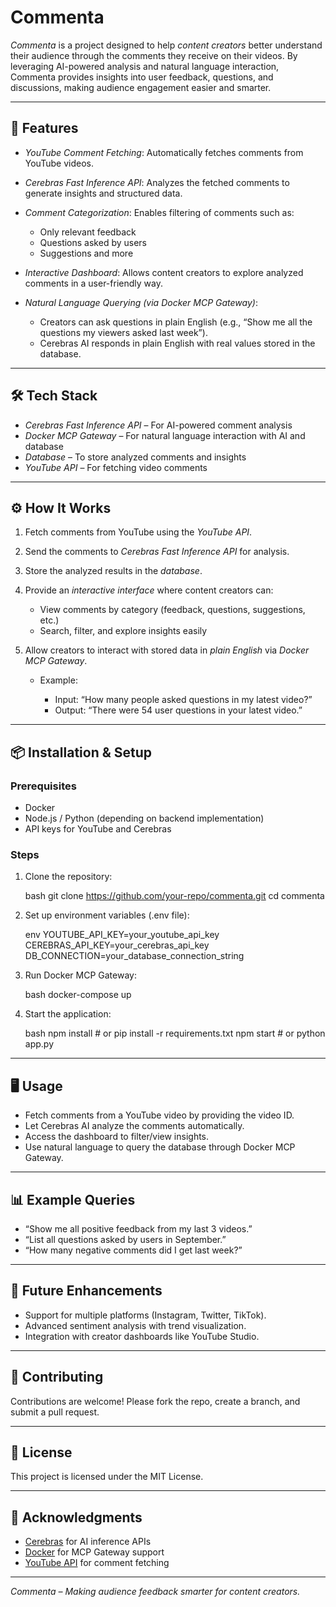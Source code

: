 # Commenta

*Commenta* is a project designed to help *content creators* better understand their audience through the comments they receive on their videos. By leveraging AI-powered analysis and natural language interaction, Commenta provides insights into user feedback, questions, and discussions, making audience engagement easier and smarter.

---

## 🚀 Features

* *YouTube Comment Fetching*: Automatically fetches comments from YouTube videos.
* *Cerebras Fast Inference API*: Analyzes the fetched comments to generate insights and structured data.
* *Comment Categorization*: Enables filtering of comments such as:

  * Only relevant feedback
  * Questions asked by users
  * Suggestions and more
* *Interactive Dashboard*: Allows content creators to explore analyzed comments in a user-friendly way.
* *Natural Language Querying (via Docker MCP Gateway)*:

  * Creators can ask questions in plain English (e.g., “Show me all the questions my viewers asked last week”).
  * Cerebras AI responds in plain English with real values stored in the database.

---

## 🛠 Tech Stack

* *Cerebras Fast Inference API* – For AI-powered comment analysis
* *Docker MCP Gateway* – For natural language interaction with AI and database
* *Database* – To store analyzed comments and insights
* *YouTube API* – For fetching video comments

---

## ⚙ How It Works

1. Fetch comments from YouTube using the *YouTube API*.
2. Send the comments to *Cerebras Fast Inference API* for analysis.
3. Store the analyzed results in the *database*.
4. Provide an *interactive interface* where content creators can:

   * View comments by category (feedback, questions, suggestions, etc.)
   * Search, filter, and explore insights easily
5. Allow creators to interact with stored data in *plain English* via *Docker MCP Gateway*.

   * Example:

     * Input: “How many people asked questions in my latest video?”
     * Output: “There were 54 user questions in your latest video.”

---

## 📦 Installation & Setup

### Prerequisites

* Docker
* Node.js / Python (depending on backend implementation)
* API keys for YouTube and Cerebras

### Steps

1. Clone the repository:

   bash
   git clone https://github.com/your-repo/commenta.git
   cd commenta
   

2. Set up environment variables (.env file):

   env
   YOUTUBE_API_KEY=your_youtube_api_key
   CEREBRAS_API_KEY=your_cerebras_api_key
   DB_CONNECTION=your_database_connection_string
   

3. Run Docker MCP Gateway:

   bash
   docker-compose up
   

4. Start the application:

   bash
   npm install   # or pip install -r requirements.txt
   npm start     # or python app.py
   

---

## 🖥 Usage

* Fetch comments from a YouTube video by providing the video ID.
* Let Cerebras AI analyze the comments automatically.
* Access the dashboard to filter/view insights.
* Use natural language to query the database through Docker MCP Gateway.

---

## 📊 Example Queries

* “Show me all positive feedback from my last 3 videos.”
* “List all questions asked by users in September.”
* “How many negative comments did I get last week?”

---

## 📌 Future Enhancements

* Support for multiple platforms (Instagram, Twitter, TikTok).
* Advanced sentiment analysis with trend visualization.
* Integration with creator dashboards like YouTube Studio.

---

## 🤝 Contributing

Contributions are welcome! Please fork the repo, create a branch, and submit a pull request.

---

## 📜 License

This project is licensed under the MIT License.

---

## 🙌 Acknowledgments

* [Cerebras](https://www.cerebras.net/) for AI inference APIs
* [Docker](https://www.docker.com/) for MCP Gateway support
* [YouTube API](https://developers.google.com/youtube) for comment fetching

---

*Commenta – Making audience feedback smarter for content creators.*
